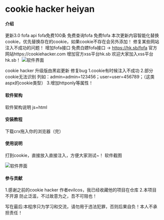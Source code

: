 # cookie hacker heiyan

#### 介绍
更新3.0
fofa api fofa免费100条 免费查询fofa 免费fofa
本次更新内容智能化替换cookie，优先替换存在的cookie，如果cookie不存在会另外添加！
修复某些网站注入不成功的问题！
增加fofa接口
免费白嫖fofa接口
→
https://hk.sb/fofa
官方网站https://cookiehacker.com
增加官方xss平台hk.sb
欢迎大家加入xss平台hk.sb！
![软件界面](https://cookiehacker.com/ck32.png "maun.png")

cookie hacker 升级版由黑岩更新 修复bug
1.cookie有时候注入不成功
2.部分cookie无法识别 列如：admin=admin=123456；user=user=456789；（这类aspx的cookie类型）
3.增加httponly等属性！

#### 软件架构
软件架构说明
js+html


#### 安装教程

下载crx拖入你的浏览器（完）

#### 使用说明

打到cookie，直接放入直接注入，方便大家测试~！
软件截图



![软件界面](https://raw.githubusercontent.com/heiyanmaster/cookiehacker/master/ck123.PNG "maun.png")

#### 参与贡献

1.感谢之前的cookie hacker 作者evilcos，我已经收藏他的项目在仓库
2.本项目不开源 防止泛滥，不过故意为之，吾不可阻也！



写在最后:本程序只为学习和交流，请勿用于违法犯罪，否则后果自负！本人不承担责任！
